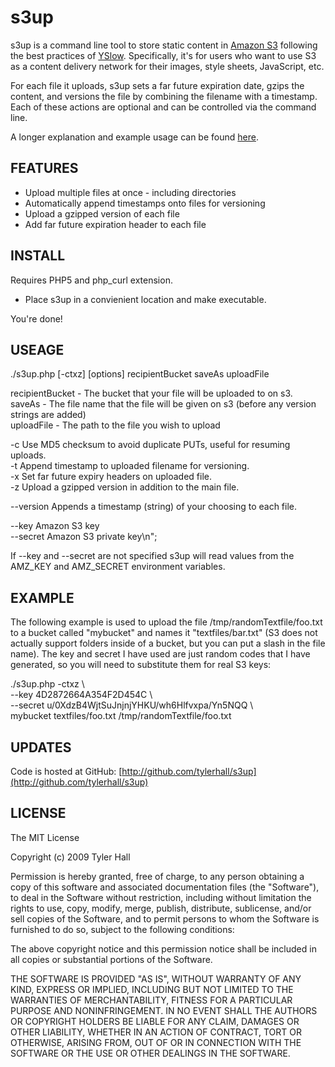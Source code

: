 s3up
=========

s3up is a command line tool to store static content in [Amazon S3](http://aws.amazon.com/s3/) following the best practices of [YSlow](http://developer.yahoo.com/yslow/). Specifically, it's for users who want to use S3 as a content delivery network for their images, style sheets, JavaScript, etc.

For each file it uploads, s3up sets a far future expiration date, gzips the content, and versions the file by combining the filename with a timestamp. Each of these actions are optional and can be controlled via the command line.

A longer explanation and example usage can be found [here](http://clickontyler.com/blog/2009/02/serving-static-content-on-amazon-s3-with-s3up/).

FEATURES
--------

 * Upload multiple files at once - including directories
 * Automatically append timestamps onto files for versioning
 * Upload a gzipped version of each file
 * Add far future expiration header to each file

INSTALL
-------

Requires PHP5 and php_curl extension.

 * Place s3up in a convienient location and make executable.

You're done!

USEAGE
------

./s3up.php [-ctxz] [options] recipientBucket saveAs uploadFile  
  
recipientBucket	- The bucket that your file will be uploaded to on s3.  
saveAs			- The file name that the file will be given on s3 (before any version strings are added)  
uploadFile		- The path to the file you wish to upload  
  
-c        Use MD5 checksum to avoid duplicate PUTs, useful for resuming uploads.  
-t        Append timestamp to uploaded filename for versioning.  
-x        Set far future expiry headers on uploaded file.  
-z        Upload a gzipped version in addition to the main file.  
  
--version Appends a timestamp (string) of your choosing to each file.  
  
--key     Amazon S3 key  
--secret  Amazon S3 private key\n";  
  
If --key and --secret are not specified s3up will read values from the AMZ_KEY and AMZ_SECRET environment variables.

EXAMPLE
-------

The following example is used to upload the file /tmp/randomTextfile/foo.txt to a bucket called "mybucket" and names it "textfiles/bar.txt" (S3 does not actually support folders inside of a bucket, but you can put a slash in the file name). The key and secret I have used are just random codes that I have generated, so you will need to substitute them for real S3 keys:
 
./s3up.php -ctxz \   
--key 4D2872664A354F2D454C \   
--secret u/0XdzB4WjtSuJnjnjYHKU/wh6Hlfvxpa/Yn5NQQ \   
mybucket textfiles/foo.txt /tmp/randomTextfile/foo.txt

UPDATES
-------

Code is hosted at GitHub: [http://github.com/tylerhall/s3up](http://github.com/tylerhall/s3up)

LICENSE
-------

The MIT License

Copyright (c) 2009 Tyler Hall <tylerhall AT gmail DOT com>

Permission is hereby granted, free of charge, to any person obtaining a copy
of this software and associated documentation files (the "Software"), to deal
in the Software without restriction, including without limitation the rights
to use, copy, modify, merge, publish, distribute, sublicense, and/or sell
copies of the Software, and to permit persons to whom the Software is
furnished to do so, subject to the following conditions:

The above copyright notice and this permission notice shall be included in
all copies or substantial portions of the Software.

THE SOFTWARE IS PROVIDED "AS IS", WITHOUT WARRANTY OF ANY KIND, EXPRESS OR
IMPLIED, INCLUDING BUT NOT LIMITED TO THE WARRANTIES OF MERCHANTABILITY,
FITNESS FOR A PARTICULAR PURPOSE AND NONINFRINGEMENT. IN NO EVENT SHALL THE
AUTHORS OR COPYRIGHT HOLDERS BE LIABLE FOR ANY CLAIM, DAMAGES OR OTHER
LIABILITY, WHETHER IN AN ACTION OF CONTRACT, TORT OR OTHERWISE, ARISING FROM,
OUT OF OR IN CONNECTION WITH THE SOFTWARE OR THE USE OR OTHER DEALINGS IN
THE SOFTWARE.
